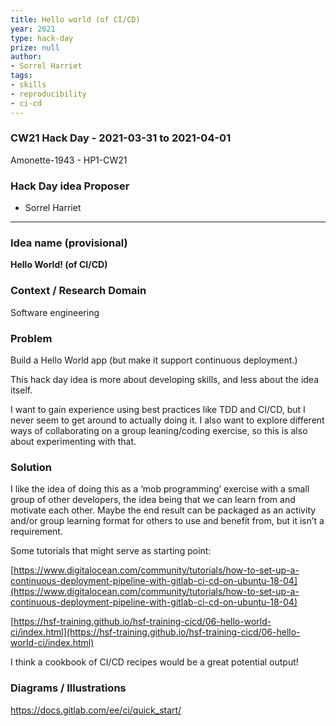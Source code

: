 ```yaml
---
title: Hello world (of CI/CD)
year: 2021
type: hack-day
prize: null
author:
- Sorrel Harriet
tags:
- skills
- reproducibility
- ci-cd
---
```



### CW21 Hack Day - 2021-03-31 to 2021-04-01

Amonette-1943 - HP1-CW21


### **Hack **D**ay **i**dea Proposer**

* Sorrel Harriet

---

### **Idea name (provisional)**


**Hello World! (of CI/CD)**


### **Context / Research Domain**


Software engineering


### **Problem**


Build a Hello World app (but make it support continuous deployment.)

This hack day idea is more about developing skills, and less about the idea itself. 

I want to gain experience using best practices like TDD and CI/CD, but I never seem to get around to actually doing it. I also want to explore different ways of collaborating on a group leaning/coding exercise, so this is also about experimenting with that.


### **Solution**

I like the idea of doing this as a ‘mob programming’ exercise with a small group of other developers, the idea being that we can learn from and motivate each other. Maybe the end result can be packaged as an activity and/or group learning format for others to use and benefit from, but it isn’t a requirement.

Some tutorials that might serve as starting point:

[https://www.digitalocean.com/community/tutorials/how-to-set-up-a-continuous-deployment-pipeline-with-gitlab-ci-cd-on-ubuntu-18-04](https://www.digitalocean.com/community/tutorials/how-to-set-up-a-continuous-deployment-pipeline-with-gitlab-ci-cd-on-ubuntu-18-04)

[https://hsf-training.github.io/hsf-training-cicd/06-hello-world-ci/index.html](https://hsf-training.github.io/hsf-training-cicd/06-hello-world-ci/index.html)

I think a cookbook of CI/CD recipes would be a great potential output!


### **Diagrams / Illustrations**

https://docs.gitlab.com/ee/ci/quick_start/

